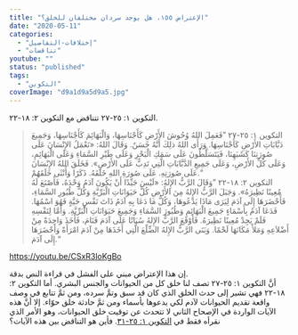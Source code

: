 ```yaml
---
title: "الإعتراض ١٥٥، هل يوجد سردان مختلفان للخلق؟"
date: "2020-05-11"
categories: 
  - "إختلافات-التفاصيل"
  - "تناقضات"
youtube: ""
status: "published"
tags: 
  - "التكوين"
coverImage: "d9a1d9a5d9a5.jpg"
---
```


التكوين ١: ٢٥-٢٧ تتناقض مع التكوين ٢: ١٨-٢٢.

> التكوين ١: ٢٥-٢٧ ”فَعَمِلَ اللهُ وُحُوشَ الأَرْضِ كَأَجْنَاسِهَا، وَالْبَهَائِمَ كَأَجْنَاسِهَا، وَجَمِيعَ دَبَّابَاتِ الأَرْضِ كَأَجْنَاسِهَا. وَرَأَى اللهُ ذلِكَ أَنَّهُ حَسَنٌ. وَقَالَ اللهُ: «نَعْمَلُ الإِنْسَانَ عَلَى صُورَتِنَا كَشَبَهِنَا، فَيَتَسَلَّطُونَ عَلَى سَمَكِ الْبَحْرِ وَعَلَى طَيْرِ السَّمَاءِ وَعَلَى الْبَهَائِمِ، وَعَلَى كُلِّ الأَرْضِ، وَعَلَى جَمِيعِ الدَّبَّابَاتِ الَّتِي تَدِبُّ عَلَى الأَرْضِ». فَخَلَقَ اللهُ الإِنْسَانَ عَلَى صُورَتِهِ. عَلَى صُورَةِ اللهِ خَلَقَهُ. ذَكَرًا وَأُنْثَى خَلَقَهُمْ.“  
> التكوين ٢: ١٨-٢٢ ”وَقَالَ الرَّبُّ الإِلهُ: «لَيْسَ جَيِّدًا أَنْ يَكُونَ آدَمُ وَحْدَهُ، فَأَصْنَعَ لَهُ مُعِينًا نَظِيرَهُ». وَجَبَلَ الرَّبُّ الإِلهُ مِنَ الأَرْضِ كُلَّ حَيَوَانَاتِ الْبَرِّيَّةِ وَكُلَّ طُيُورِ السَّمَاءِ، فَأَحْضَرَهَا إِلَى آدَمَ لِيَرَى مَاذَا يَدْعُوهَا، وَكُلُّ مَا دَعَا بِهِ آدَمُ ذَاتَ نَفْسٍ حَيَّةٍ فَهُوَ اسْمُهَا. فَدَعَا آدَمُ بِأَسْمَاءٍ جَمِيعَ الْبَهَائِمِ وَطُيُورَ السَّمَاءِ وَجَمِيعَ حَيَوَانَاتِ الْبَرِّيَّةِ. وَأَمَّا لِنَفْسِهِ فَلَمْ يَجِدْ مُعِينًا نَظِيرَهُ. فَأَوْقَعَ الرَّبُّ الإِلهُ سُبَاتًا عَلَى آدَمَ فَنَامَ، فَأَخَذَ وَاحِدَةً مِنْ أَضْلاَعِهِ وَمَلأَ مَكَانَهَا لَحْمًا. وَبَنَى الرَّبُّ الإِلهُ الضِّلْعَ الَّتِي أَخَذَهَا مِنْ آدَمَ امْرَأَةً وَأَحْضَرَهَا إِلَى آدَمَ.“

https://youtu.be/CSxR3loKgBo

إن هذا الإعتراض مبني على الفشل في قراءة النص بدقة.  
أنَّ التكوين ١: ٢٥-٢٧ تصف لنا خلق كل من الحيوانات والجنس البشري. أما التكوين ٢: ١٨-٢٢ فهي تشير إلى حدث الخلق الذي كان قد سبق وتمَّ سرده، ومن ثمَّ تتابع في وصف واقعة تقديم الحيوانات لآدم لكي يدعوها بأسماء ومن ثمَّ حادثة خلق حوّاء. إلا أنَّ هذه الآيات الواردة في الإصحاح الثاني لا تتحدث عن توقيت خلق الحيوانات، وهو الأمر الذي نقرأه فقط في [التكوين ١: ٢٥-٣١](https://biblia.com/books/ar-vandyke/Ge1.25). فأين هو التناقض بين هذه الآيات؟
